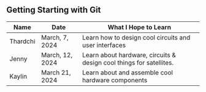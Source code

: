 ## Getting Starting with Git

| Name      | Date           | What I Hope to Learn                                  |
| --------- | -------------- | ----------------------------------------------------- |
| Thardchi  | March, 7, 2024 | Learn how to design cool circuits and user interfaces |
| Jenny     | March, 12, 2024| Learn about hardware, circuits & design cool things for satellites. |
| Kaylin    | March 21, 2024 | Learn about and assemble cool hardware components     |
